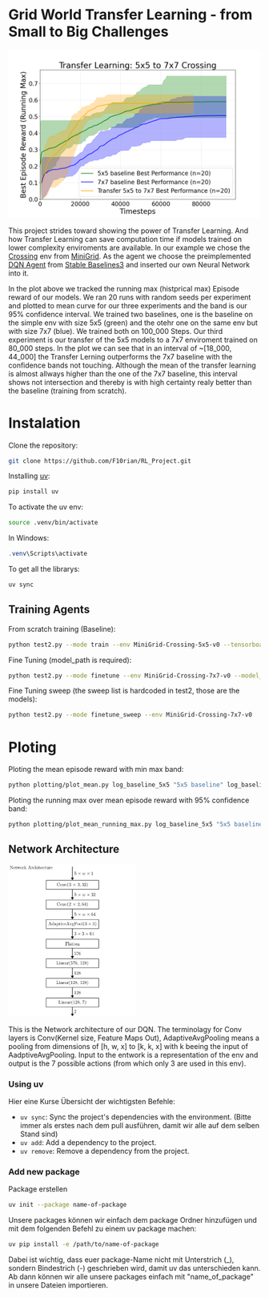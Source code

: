 # Grid World Transfer Learning -​ from Small to Big Challenges

<img src="images/Mean_running_max.png" width="512">

This project strides toward showing the power of Transfer Learning. And how Transfer Learning can save computation time if models trained on lower complexity enviroments are available. In our example we chose the [Crossing](https://minigrid.farama.org/environments/minigrid/CrossingEnv/) env from [MiniGrid](https://minigrid.farama.org/). As the agent we choose the preimplemented [DQN Agent](https://stable-baselines3.readthedocs.io/en/master/modules/dqn.html) from [Stable Baselines3](https://stable-baselines3.readthedocs.io/en/master/index.html) and inserted our own Neural Network into it.

In the plot above we tracked the running max (histprical max) Episode reward of our models. We ran 20 runs with random seeds per experiment and plotted to mean curve for our three experiments and the band is our 95% confidence interval. 
We trained two baselines, one is the baseline on the simple env with size 5x5 (green) and the otehr one on the same env but with size 7x7 (blue). We trained both on 100_000 Steps. Our third experiment is our transfer of the 5x5 models to a 7x7 enviroment trained on 80_000 steps.
In the plot we can see that in an interval of ~[18_000, 44_000] the Transfer Lerning outperforms the 7x7 baseline with the confidence bands not touching. Although the mean of the transfer learning is almost allways higher than the one of the 7x7 baseline, this interval shows not intersection and thereby is with high certainty realy better than the baseline (training from scratch).

# Instalation

Clone the repository:
```bash
git clone https://github.com/F10rian/RL_Project.git
```

Installing [uv](https://docs.astral.sh/uv/):
```bash
pip install uv
```

To activate the uv env:
```bash
source .venv/bin/activate
```
In Windows:

```powershell
.venv\Scripts\activate
```

To get all the librarys:
```powershell
uv sync
```

## Training Agents

From scratch training (Baseline):
```bash
python test2.py --mode train --env MiniGrid-Crossing-5x5-v0 --tensorboard_log log_baseline_5x5
```

Fine Tuning (model_path is required):
```bash
python test2.py --mode finetune --env MiniGrid-Crossing-7x7-v0 --model_path log_baseline_5x5/sqn_5x5_0
```

Fine Tuning sweep (the sweep list is hardcoded in test2, those are the models):
```bash
python test2.py --mode finetune_sweep --env MiniGrid-Crossing-7x7-v0
```

# Ploting

Ploting the mean episode reward with min max band:
```bash
python plotting/plot_mean.py log_baseline_5x5 "5x5 baseline" log_baseline_7x7 "7x7 baseline" .\transfer_5x5_to_7x7\ "Transfer 5x5 to 7x7"
```

Ploting the running max over mean episode reward with 95% confidence band:
```bash
python plotting/plot_mean_running_max.py log_baseline_5x5 "5x5 baseline" log_baseline_7x7 "7x7 baseline" .\transfer_5x5_to_7x7\ "Transfer 5x5 to 7x7"
```


## Network Architecture 

<img src="images/Network.png" width="256">

This is the Network architecture of our DQN. The terminolagy for Conv layers is Conv(Kernel size, Feature Maps Out), AdaptiveAvgPooling means a pooling from dimensions of [h, w, x] to [k, k, x] with k beeing the input of AadptiveAvgPooling. Input to the entwork is a representation of the env and output is the 7 possible actions (from which only 3 are used in this env).


### Using uv

Hier eine Kurse Übersicht der wichtigsten Befehle:

- `uv sync`: Sync the project's dependencies with the environment. (Bitte immer als erstes nach dem pull ausführen, damit wir alle auf dem selben Stand sind)
- `uv add`: Add a dependency to the project.
- `uv remove`: Remove a dependency from the project.

### Add new package

Package erstellen
```bash
uv init --package name-of-package
```

Unsere packages können wir einfach dem package Ordner hinzufügen und mit dem folgenden Befehl zu einem uv package machen:

```bash
uv pip install -e /path/to/name-of-package
```

Dabei ist wichtig, dass euer package-Name nicht mit Unterstrich (\_), sondern Bindestrich (-) geschrieben wird, damit uv das unterschieden kann. Ab dann können wir alle unsere packages einfach mit "name_of_package" in unsere Dateien importieren.


